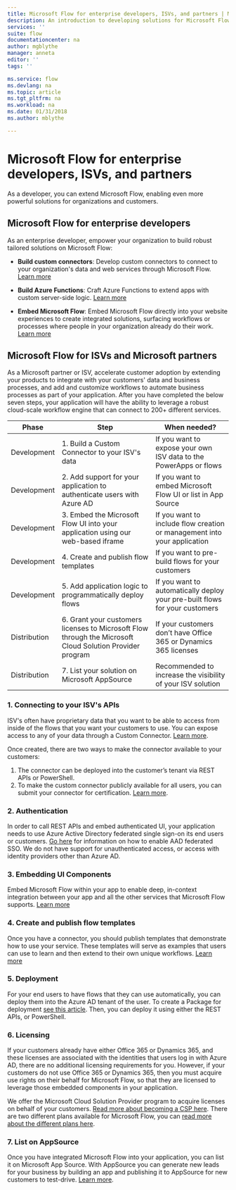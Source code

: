```yaml
---
title: Microsoft Flow for enterprise developers, ISVs, and partners | Microsoft Docs
description: An introduction to developing solutions for Microsoft Flow.
services: ''
suite: flow
documentationcenter: na
author: mgblythe
manager: anneta
editor: ''
tags: ''

ms.service: flow
ms.devlang: na
ms.topic: article
ms.tgt_pltfrm: na
ms.workload: na
ms.date: 01/31/2018
ms.author: mblythe

---
```

# Microsoft Flow for enterprise developers, ISVs, and partners

As a developer, you can extend Microsoft Flow, enabling even more powerful solutions for organizations and customers.

## Microsoft Flow for enterprise developers

As an enterprise developer, empower your organization to build robust tailored solutions on Microsoft Flow:

- **Build custom connectors**: Develop custom connectors to connect to your organization's data and web services through Microsoft Flow. [Learn more](https://docs.microsoft.com/connectors/custom-connectors/)

- **Build Azure Functions**: Craft Azure Functions to extend apps with custom server-side logic. [Learn more](https://docs.microsoft.com/azure/azure-functions/functions-flow-scenario)

- **Embed Microsoft Flow**: Embed Microsoft Flow directly into your website experiences to create integrated solutions, surfacing workflows or processes where people in your organization already do their work. [Learn more](embed-flow-dev.md)

## Microsoft Flow for ISVs and Microsoft partners

As a Microsoft partner or ISV, accelerate customer adoption by extending your products to integrate with your customers' data and business processes, and add and customize workflows to automate business processes as part of your application. After you have completed the below seven steps, your application will have the ability to leverage a robust cloud-scale workflow engine that can connect to 200+ different services.

| Phase | Step | When needed? |
| --- | --- | --- |
| Development | 1. Build a Custom Connector to your ISV's data | If you want to expose your own ISV data to the PowerApps or flows |
| Development | 2. Add support for your application to authenticate users with Azure AD | If you want to embed Microsoft Flow UI or list in App Source | 
| Development | 3. Embed the Microsoft Flow UI into your application using our web-based iframe | If you want to include flow creation or management into your application | 
| Development | 4. Create and publish flow templates | If you want to pre-build flows for your customers | 
| Development | 5. Add application logic to programmatically deploy flows | If you want to automatically deploy your pre-built flows for your customers | 
| Distribution | 6. Grant your customers licenses to Microsoft  Flow through the Microsoft Cloud Solution Provider program | If your customers don’t have Office 365 or Dynamics 365 licenses |
| Distribution | 7. List your solution on Microsoft AppSource | Recommended to increase the visibility of your ISV solution |

### 1. Connecting to your ISV's APIs

ISV's often have proprietary data that you want to be able to access from inside of the flows that you want your customers to use. You can expose access to any of your data through a Custom Connector. [Learn more](https://docs.microsoft.com/en-us/connectors/custom-connectors/).

Once created, there are two ways to make the connector available to your customers:
1. The connector can be deployed into the customer’s tenant via REST APIs or PowerShell.
2. To make the custom connector publicly available for all users, you can submit your connector for certification. [Learn more](https://docs.microsoft.com/connectors/custom-connectors/submit-certification).

### 2. Authentication 

In order to call REST APIs and embed authenticated UI, your application needs to use Azure Active Directory federated single sign-on its end users or customers. [Go here](https://identity.microsoft.com/) for information on how to enable AAD federated SSO. We do not have support for unauthenticated access, or access with identity providers other than Azure AD. 

### 3. Embedding UI Components

Embed Microsoft Flow within your app to enable deep, in-context integration between your app and all the other services that Microsoft Flow supports. [Learn more](embed-flow-dev.md)

### 4. Create and publish flow templates

Once you have a connector, you should publish templates that demonstrate how to use your service. These templates will serve as examples that users can use to learn and then extend to their own unique workflows. [Learn more](publish-a-template.md)

### 5. Deployment

For your end users to have flows that they can use automatically, you can deploy them into the Azure AD tenant of the user. To create a Package for deployment [see this article](https://docs.microsoft.com/powerapps/export-import-packages). Then, you can deploy it using either the REST APIs, or PowerShell.

### 6. Licensing

If your customers already have either Office 365 or Dynamics 365, and these licenses are associated with the identities that users log in with Azure AD, there are no additional licensing requirements for you. However, if your customers do not use Office 365 or Dynamics 365, then you must acquire use rights on their behalf for Microsoft Flow, so that they are licensed to leverage those embedded components in your application.

We offer the Microsoft Cloud Solution Provider program to acquire licenses on behalf of your customers. [Read more about becoming a CSP here](https://partner.microsoft.com/en-US/cloud-solution-provider). There are two different plans available for Microsoft Flow, you can [read more about the different plans here](https://flow.microsoft.com/pricing/).  

### 7. List on AppSource

Once you have integrated Microsoft Flow into your application, you can list it on Microsoft App Source. With AppSource you can generate new leads for your business by building an app and publishing it to AppSource for new customers to test-drive. [Learn more](dev-appsource-test-drive.md).
